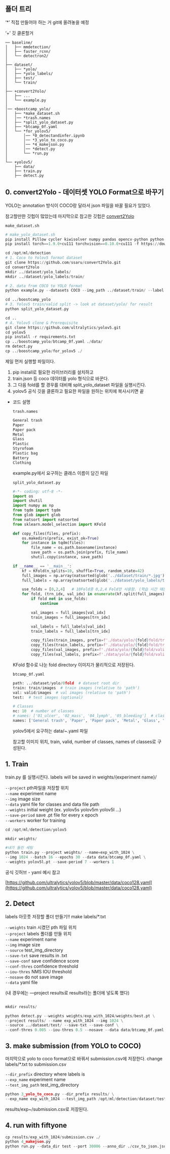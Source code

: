 ## 폴더 트리

‘*’ 직접 만들어야 하는 거 git에 올려놓을 예정 

‘+’ 깃 클론할거 

```
── baseline/
│   ├── mmdetection/
│   ├── faster_rcnn/
│   └── detectron2/
│
├── dataset/
│   ├── *yolo/
│   ├── *yolo_labels/
│   ├── test/
│   └── train/
│
├── +convert2Yolo/
│   ├── ...
│   └── example.py
│
│── +boostcamp_yolo/
│   ├── *make_dataset.sh
│   │── *trash.names
│   ├── *split_yolo_dataset.py
│   ├── *btcamp_0f.yaml
│   └── *for_yolov5/
│       │── *0_detectandinfer.ipynb
│       │── *3_yolo_to_coco.py
│       │── *4_makejson.py
│       │── *detect.py
│       └── *run.py
│
└── +yolov5/
    ├── data/
    ├── train.py
    ├── detect.py
```

## 0. convert2Yolo - 데이터셋 YOLO Format으로 바꾸기

YOLO는 annotation 방식이 COCO랑 달라서 json 파일을 바꿀 필요가 있었다. 

참고할만한 깃헙이 많았는데 마지막으로 참고한 깃헙은 [convert2Yolo](https://github.com/ssaru/convert2Yolo)  

`make_dataset.sh`

```python
# make_yolo_dataset.sh
pip install Pillow cycler kiwisolver numpy pandas opencv-python python-dateutil pytz six matplotlib natsort tqdm scikit-learn ensemble-boxes
pip install torch==1.9.0+cu111 torchvision==0.10.0+cu111 -f https://download.pytorch.org/whl/torch_stable.html

cd /opt/ml/detection
# 1. Coco to Yolov5 format dataset
git clone https://github.com/ssaru/convert2Yolo.git
cd convert2Yolo
mkdir ../dataset/yolo_labels/
mkdir ../dataset/yolo_labels/train/

# 2. data from COCO to YOLO format
python example.py --datasets COCO --img_path ../dataset/train/ --label ../dataset/train.json --convert_output_path ../dataset/yolo_labels/ --img_type ".jpg" --manifest_path ./ --cls_list_file ../boostcamp_yolo/trash.names

cd ../boostcamp_yolo
# 3. Yolov5 train/valid split -> look at dataset/yolo/ for result
python split_yolo_dataset.py

cd ..
# 4. Yolov5 clone & Prerequisite
git clone https://github.com/ultralytics/yolov5.git
cd yolov5
pip install -r requirements.txt
cp ../boostcamp_yolo/btcamp_0f.yaml ./data/
rm detect.py 
cp ../boostcamp_yolo/for_yolov5 ./
```

제일 먼저 실행할 파일이다. 

1. pip install로 필요한 라이브러리를 설치하고 
2. train.json 등 coco 데이터를 yolo 형식으로 바꾼다. 
3. 그 다음 fold를 할 경우를 대비해 split_yolo_dataset 파일을 실행시킨다. 
4. yolov5 공식 깃을 클론하고 필요한 파일을 원하는 위치에 복사시키면 끝 

- 코드 설명
    
    `trash.names` 
    
    ```python
    General trash
    Paper
    Paper pack
    Metal
    Glass
    Plastic
    Styrofoam
    Plastic bag
    Battery
    Clothing
    ```
    
    example.py에서 요구하는 클래스 이름이 담긴 파일 
    
    `split_yolo_dataset.py`
    
    ```python
    #-*- coding: utf-8 -*-
    import os
    import shutil
    import numpy as np
    from tqdm import tqdm
    from glob import glob
    from natsort import natsorted
    from sklearn.model_selection import KFold
    
    def copy_files(files, prefix):
        os.makedirs(prefix, exist_ok=True)
        for instance in tqdm(files):
            file_name = os.path.basename(instance)
            save_path = os.path.join(prefix, file_name)
            shutil.copy(instance, save_path)
    
    if __name__ == '__main__':
        kf = KFold(n_splits=10, shuffle=True, random_state=42)
        full_images = np.array(natsorted(glob('../dataset/train/*.jpg')))
        full_labels = np.array(natsorted(glob('../dataset/yolo_labels/train/*.txt')))
    
        use_folds = [0,2,4]   # 10Fold중 0,2,4 Fold만 사용함. (학습 시간 때문에)
        for fold, (trn_idx, val_idx) in enumerate(kf.split(full_images)):
            if fold not in use_folds:
                continue
    
            val_images = full_images[val_idx]
            train_images = full_images[trn_idx]
    
            val_labels = full_labels[val_idx]
            train_labels = full_labels[trn_idx]
    
            copy_files(train_images, prefix=f'./data/yolo/{fold}fold/train/images/')
            copy_files(train_labels, prefix=f'./data/yolo/{fold}fold/train/labels/')
            copy_files(val_images, prefix=f'./data/yolo/{fold}fold/valid/images/')
            copy_files(val_labels, prefix=f'./data/yolo/{fold}fold/valid/labels/')
    ```
    
    KFold 함수로 나눈 fold directory 이미지가 물리적으로 저장된다. 
    
    `btcamp_0f.yaml`
    
    ```python
    path: ../dataset/yolo/0fold  # dataset root dir
    train: train/images  # train images (relative to 'path')
    val: valid/images  # val images (relative to 'path')
    test:  # test images (optional)
    
    # Classes
    nc: 10  # number of classes
    # names: ['01_ulcer', '02_mass', '04_lymph', '05_bleeding']  # class names
    names: ['General trash', 'Paper', 'Paper pack', 'Metal', 'Glass', 'Plastic', 'Styrofoam', 'Plastic bag', 'Battery', 'Clothing']
    ```
    
    yolov5에서 요구하는 data/~.yaml 파일 
    
    참고할 이미지 위치, train, valid, number of classes, names of classes로 구성된다. 
    

## 1. Train

train.py 를 실행시킨다. 
labels will be saved in weights/{experiment name}/

`--project` pth파일을 저장할 위치 \
`--name` experiment name \
`--img` image size \
`--data` yaml file for classes and data file path \
`--weights` initial weight (ex. yolov5s yolov5m yolov5l ...)\
`--save-period` save .pt file for every x epoch\
`--workers` worker for training

```python
cd /opt/ml/detection/yolov5

mkdir weights/

#내가 돌린 세팅
python train.py --project weights/ --name=exp_with_1024 \
--img 1024 --batch 16 --epochs 30 --data data/btcamp_0f.yaml \
--weights yolov5l.pt --save-period 7 --workers 1
```

공식 깃허브 - yaml 예시 참고 

[https://github.com/ultralytics/yolov5/blob/master/data/coco128.yaml](https://github.com/ultralytics/yolov5/blob/master/data/coco128.yaml)

## 2. Detect

labels 아웃풋 저장할 폴더 만들기!! 
make labels/*.txt

`--weights` train 시켰던 pth 파일 위치 \
`--project` labels 폴더를 만들 위치 \
`--name` experiment name \
`--img` image size \
`--source` test_img_directory \
`--save-txt` save results in .txt \
`--save-conf` save confidence score \
`--conf-thres` confidence threshold \
`--iou-thres` NMS IOU threshold \
`--nosave` do not save image \
`--data` yaml file 

(내 경우에는 —project results로 results라는 폴더에 넣도록 했다)

```python

mkdir results/

python detect.py --weights weights/exp_with_1024/weights/best.pt \
--project results/ --name exp_with_1024 --img 1024 \
--source ../dataset/test/ --save-txt --save-conf \
--conf-thres 0.005 --iou-thres 0.5 --nosave --data data/btcamp_0f.yaml
```
    

## 3. make submission (from YOLO to COCO)

마지막으로 yolo to coco format으로 바꿔서 submission.csv에 저장한다. 
change labels/*.txt to submission.csv 

`--dir_prefix` directory where labels is \
`--exp_name` experiment name \
`--test_img_path` test_img_directory

```python
python 3_yolo_to_coco.py --dir_prefix results/ \
--exp_name exp_with_1024 --test_img_path /opt/ml/detection/dataset/test/
```

results/exp~/submission.csv로 저장된다. 

## 4. run with fiftyone

```python
cp results/exp_with_1024/submission.csv ./
python 4_makejson.py 
python run.py --data_dir test --port 30006 --anno_dir ./csv_to_json.json
```
